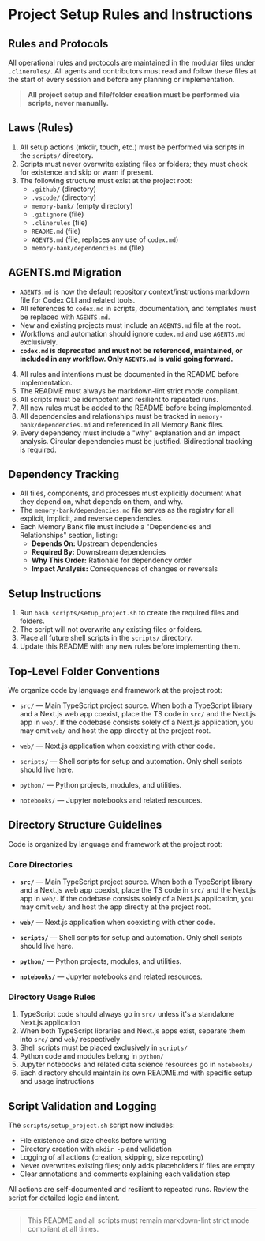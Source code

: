 # Project Setup Rules and Instructions

## Rules and Protocols

All operational rules and protocols are maintained in the modular files under `.clinerules/`. All agents and contributors must read and follow these files at the start of every session and before any planning or implementation.

> **All project setup and file/folder creation must be performed via scripts, never manually.**

## Laws (Rules)

1. All setup actions (mkdir, touch, etc.) must be performed via scripts in the `scripts/` directory.
2. Scripts must never overwrite existing files or folders; they must check for existence and skip or warn if present.
3. The following structure must exist at the project root:
    - `.github/` (directory)
    - `.vscode/` (directory)
    - `memory-bank/` (empty directory)
    - `.gitignore` (file)
    - `.clinerules` (file)
    - `README.md` (file)
    - `AGENTS.md` (file, replaces any use of `codex.md`)
    - `memory-bank/dependencies.md` (file)
## AGENTS.md Migration

- `AGENTS.md` is now the default repository context/instructions markdown file for Codex CLI and related tools.
- All references to `codex.md` in scripts, documentation, and templates must be replaced with `AGENTS.md`.
- New and existing projects must include an `AGENTS.md` file at the root.
- Workflows and automation should ignore `codex.md` and use `AGENTS.md` exclusively.
- **`codex.md` is deprecated and must not be referenced, maintained, or included in any workflow. Only `AGENTS.md` is valid going forward.**

4. All rules and intentions must be documented in the README before implementation.
5. The README must always be markdown-lint strict mode compliant.
6. All scripts must be idempotent and resilient to repeated runs.
7. All new rules must be added to the README before being implemented.
8. All dependencies and relationships must be tracked in `memory-bank/dependencies.md` and referenced in all Memory Bank files.
9. Every dependency must include a "why" explanation and an impact analysis. Circular dependencies must be justified. Bidirectional tracking is required.

## Dependency Tracking

- All files, components, and processes must explicitly document what they depend on, what depends on them, and why.
- The `memory-bank/dependencies.md` file serves as the registry for all explicit, implicit, and reverse dependencies.
- Each Memory Bank file must include a "Dependencies and Relationships" section, listing:
  - **Depends On:** Upstream dependencies
  - **Required By:** Downstream dependencies
  - **Why This Order:** Rationale for dependency order
  - **Impact Analysis:** Consequences of changes or reversals

## Setup Instructions

1. Run `bash scripts/setup_project.sh` to create the required files and folders.
2. The script will not overwrite any existing files or folders.
3. Place all future shell scripts in the `scripts/` directory.
4. Update this README with any new rules before implementing them.

## Top-Level Folder Conventions

We organize code by language and framework at the project root:

- `src/` — Main TypeScript project source. When both a TypeScript library and a Next.js web app coexist, place the TS code in `src/` and the Next.js app in `web/`. If the codebase consists solely of a Next.js application, you may omit `web/` and host the app directly at the project root.

- `web/` — Next.js application when coexisting with other code.

- `scripts/` — Shell scripts for setup and automation. Only shell scripts should live here.

- `python/` — Python projects, modules, and utilities.

- `notebooks/` — Jupyter notebooks and related resources.

## Directory Structure Guidelines

Code is organized by language and framework at the project root:

### Core Directories

- **`src/`** — Main TypeScript project source. When both a TypeScript library and a Next.js web app coexist, place the TS code in `src/` and the Next.js app in `web/`. If the codebase consists solely of a Next.js application, you may omit `web/` and host the app directly at the project root.

- **`web/`** — Next.js application when coexisting with other code.

- **`scripts/`** — Shell scripts for setup and automation. Only shell scripts should live here.

- **`python/`** — Python projects, modules, and utilities.

- **`notebooks/`** — Jupyter notebooks and related resources.

### Directory Usage Rules

1. TypeScript code should always go in `src/` unless it's a standalone Next.js application
2. When both TypeScript libraries and Next.js apps exist, separate them into `src/` and `web/` respectively
3. Shell scripts must be placed exclusively in `scripts/`
4. Python code and modules belong in `python/`
5. Jupyter notebooks and related data science resources go in `notebooks/`
6. Each directory should maintain its own README.md with specific setup and usage instructions

## Script Validation and Logging

The `scripts/setup_project.sh` script now includes:
- File existence and size checks before writing
- Directory creation with `mkdir -p` and validation
- Logging of all actions (creation, skipping, size reporting)
- Never overwrites existing files; only adds placeholders if files are empty
- Clear annotations and comments explaining each validation step

All actions are self-documented and resilient to repeated runs. Review the script for detailed logic and intent.

---

> This README and all scripts must remain markdown-lint strict mode compliant at all times.
